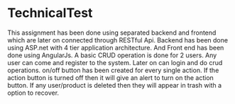# TechnicalTest
This assignment has been done using separated backend and frontend which are later on connected through RESTful Api. Backend has been done using ASP.net with 4 tier application 
architecture. And Front end has been done using AngularJs. 
A basic CRUD operation is done for 2 users. Any user can come and register to the system. Later on can login and do crud operations. 
on/off button has been created for every single action. If the action button is turned off then it will give an alert to turn on the action button.
If any user/product is deleted then they will appear in trash with a option to recover.
